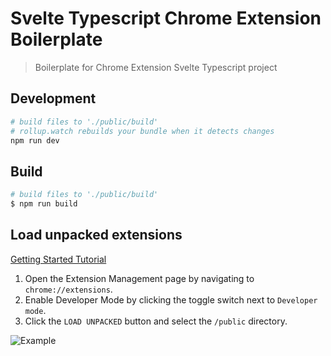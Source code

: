 # Svelte Typescript Chrome Extension Boilerplate

> Boilerplate for Chrome Extension Svelte Typescript project

## Development

```bash
# build files to './public/build'
# rollup.watch rebuilds your bundle when it detects changes
npm run dev
```

## Build

```bash
# build files to './public/build'
$ npm run build
```

## Load unpacked extensions

[Getting Started Tutorial](https://developer.chrome.com/extensions/getstarted)

1. Open the Extension Management page by navigating to `chrome://extensions`.
2. Enable Developer Mode by clicking the toggle switch next to `Developer mode`.
3. Click the `LOAD UNPACKED` button and select the `/public` directory.

![Example](https://developer.chrome.com/static/images/get_started/load_extension.png)
